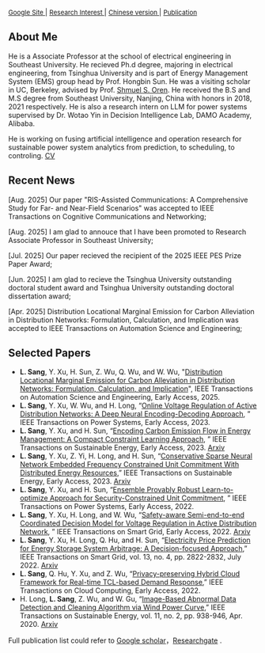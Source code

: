[<font size="2.5">Google Site </font>](https://sites.google.com/view/sanglinwei) | 
[<font size="2.5">Research Interest </font>](./interest.html) |
[<font size="2.5">Chinese version </font>](./ch_index.html) |
[<font size="2.5">Publication </font>](./gh-pages/publication.html)

## About Me

He is a Associate Professor at the school of electrical engineering in Southeast University. He recieved Ph.d degree, majoring in electrical engineering, from Tsinghua University and is part of Energy Management System (EMS) group head by Prof. Hongbin Sun. He was a visiting scholar in UC, Berkeley, advised by Prof. [Shmuel S. Oren](https://oren.ieor.berkeley.edu/). He received the B.S and M.S degree from Southeast University, Nanjing, China with honors in 2018, 2021 respectively.  He is also a research intern on LLM for power systems supervised by Dr. Wotao Yin in Decision Intelligence Lab, DAMO Academy, Alibaba. 

He is working on fusing artificial intelligence and operation research for sustainable power system analytics from prediction, to scheduling, to controling. [CV](./gh-pages/CV_LinweiSang.pdf)

## Recent News

[Aug. 2025] Our paper "RIS-Assisted Communications: A Comprehensive Study for Far- and Near-Field Scenarios" was accepted to IEEE Transactions on Cognitive Communications and Networking;

[Aug. 2025] I am glad to annouce that I have been promoted to Research Associate Professor in Southeast University;

[Jul. 2025] Our paper recieved the recipient of the 2025 IEEE PES Prize Paper Award; 

[Jun. 2025] I am glad to recieve the Tsinghua University outstanding doctoral student award and Tsinghua University outstanding doctoral dissertation award;

[Apr. 2025] Distribution Locational Marginal Emission for Carbon Alleviation in Distribution Networks: Formulation, Calculation, and Implication was accepted to IEEE Transactions on Automation Science and Engineering; 

## Selected Papers
-  **L. Sang**, Y. Xu, H. Sun, Z. Wu, Q. Wu, and W. Wu, "[Distribution Locational Marginal Emission for Carbon Alleviation in Distribution Networks: Formulation, Calculation, and Implication](https://ieeexplore.ieee.org/document/10981773)", IEEE Transactions on Automation Science and Engineering, Early Access, 2025.
-  **L. Sang**, Y. Xu, W. Wu, and H. Long, “[Online Voltage Regulation of Active Distribution Networks: A Deep Neural Encoding-Decoding Approach](https://ieeexplore.ieee.org/document/10264194), ” IEEE Transactions on Power Systems, Early Access, 2023.
-  **L. Sang**, Y. Xu, and H. Sun, “[Encoding Carbon Emission Flow in Energy Management: A Compact Constraint Learning Approach](https://ieeexplore.ieee.org/document/10122721), ” IEEE Transactions on Sustainable Energy, Early Access, 2023. [Arxiv](https://arxiv.org/pdf/2305.13538.pdf)
-  **L. Sang**, Y. Xu, Z. Yi, H. Long, and H. Sun, “[Conservative Sparse Neural Network Embedded Frequency Constrained Unit Commitment With Distributed Energy Resources](https://ieeexplore.ieee.org/document/10104114),”  IEEE Transactions on Sustainable Energy, Early Access, 2023.  [Arxiv](https://arxiv.org/abs/2304.10720)
-  **L. Sang**, Y. Xu, and H. Sun, “[Ensemble Provably Robust Learn-to-optimize Approach for Security-Constrained Unit Commitment](https://ieeexplore.ieee.org/document/9964136), ” IEEE Transactions on Power Systems, Early Access, 2022.
-  **L. Sang**, Y. Xu, H. Long, and W. Wu, “[Safety-aware Semi-end-to-end Coordinated Decision Model for Voltage Regulation in Active Distribution Network](https://ieeexplore.ieee.org/document/9895142), ” IEEE Transactions on Smart Grid, Early Access, 2022. [Arxiv](https://arxiv.org/abs/2305.15395)
-  **L. Sang**, Y. Xu, H. Long, Q. Hu, and H. Sun, “[Electricity Price Prediction for Energy Storage System Arbitrage: A Decision-focused Approach](https://ieeexplore.ieee.org/document/9755891),” IEEE Transactions on Smart Grid, vol. 13, no. 4, pp. 2822-2832, July 2022.  [Arxiv](https://arxiv.org/abs/2305.00362)
-  **L. Sang**, Q. Hu, Y. Xu, and Z. Wu, “[Privacy-preserving Hybrid Cloud Framework for Real-time TCL-based Demand Response](https://ieeexplore.ieee.org/document/9677899),” IEEE Transactions on Cloud Computing, Early Access, 2022. 
-  H. Long, **L. Sang**, Z. Wu, and W. Gu, “[Image-Based Abnormal Data Detection and Cleaning Algorithm via Wind Power Curve](https://ieeexplore.ieee.org/document/8703080),” IEEE Transactions on Sustainable Energy, vol. 11, no. 2, pp. 938-946, Apr. 2020. [Arxiv](https://arxiv.org/abs/2307.08539)

Full publication list could refer to [Google scholar](https://scholar.google.com/citations?user=y53XzOAAAAAJ&hl=en)，[Researchgate](https://www.researchgate.net/profile/Linwei-Sang) .





